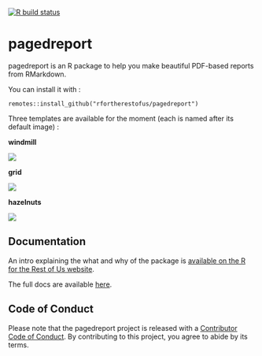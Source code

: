 <!-- badges: start -->
[![R build status](https://github.com/rfortherestofus/pagedreport/workflows/R-CMD-check/badge.svg)](https://github.com/rfortherestofus/pagedreport/actions)
<!-- badges: end -->

# pagedreport

pagedreport is an R package to help you make beautiful PDF-based reports from RMarkdown. 

You can install it with :

```
remotes::install_github("rfortherestofus/pagedreport")
```

Three templates are available for the moment (each is named after its default image) :

**windmill**

![](https://mk0rfortheresto0o08q.kinstacdn.com/wp-content/uploads/2021/01/windmill.gif)

**grid**

![](https://mk0rfortheresto0o08q.kinstacdn.com/wp-content/uploads/2021/01/grid.gif)

**hazelnuts**

![](https://mk0rfortheresto0o08q.kinstacdn.com/wp-content/uploads/2021/01/hazelnuts.gif)

## Documentation

An intro explaining the what and why of the package is [available on the R for the Rest of Us website](https://rfortherestofus.com/2021/01/announcing-pagedreport/). 

The full docs are available [here](https://pagedreport.rfortherestofus.com).

## Code of Conduct

Please note that the pagedreport project is released with a [Contributor Code of Conduct](https://contributor-covenant.org/version/2/0/CODE_OF_CONDUCT.html). By contributing to this project, you agree to abide by its terms.
  
  
